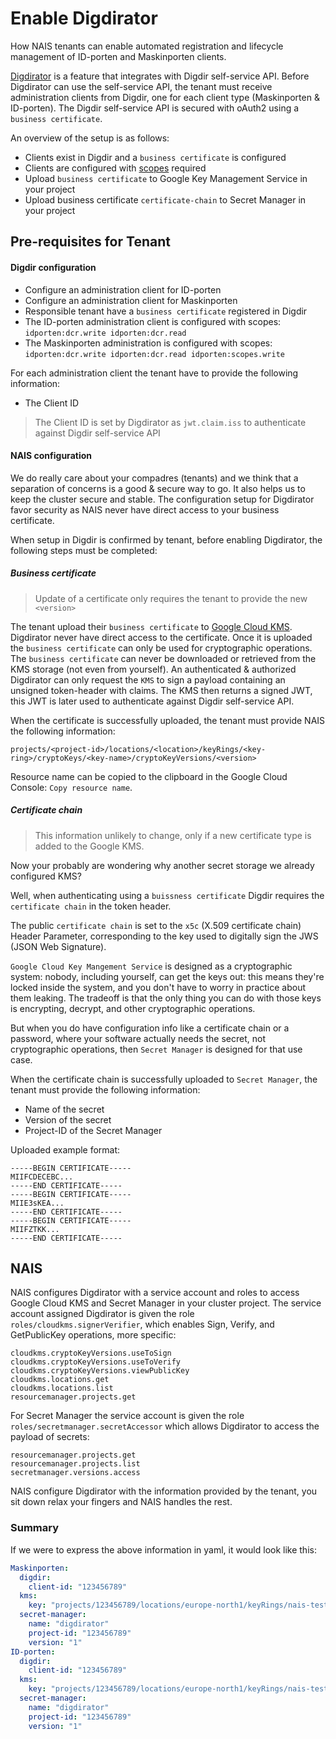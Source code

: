 # Enable Digdirator

How NAIS tenants can enable automated registration and lifecycle management of ID-porten and Maskinporten clients.

[Digdirator](https://github.com/nais/digdirator) is a feature that integrates with Digdir self-service API.
Before Digdirator can use the self-service API, the tenant must receive administration clients from Digdir, 
one for each client type (Maskinporten & ID-porten).
The Digdir self-service API is secured with oAuth2 using a `business certificate`.

An overview of the setup is as follows:

* Clients exist in Digdir and a `business certificate` is configured
* Clients are configured with [scopes](#digdir-configuration) required
* Upload `business certificate` to Google Key Management Service in your project
* Upload business certificate `certificate-chain` to Secret Manager in your project

## Pre-requisites for Tenant

#### Digdir configuration

* Configure an administration client for ID-porten
* Configure an administration client for Maskinporten
* Responsible tenant have a `business certificate` registered in Digdir
* The ID-porten administration client is configured with scopes: `idporten:dcr.write idporten:dcr.read`
* The Maskinporten administration is configured with
  scopes: `idporten:dcr.write idporten:dcr.read idporten:scopes.write`

For each administration client the tenant have to provide the following information:

* The Client ID

> The Client ID is set by Digdirator as `jwt.claim.iss` to authenticate against Digdir self-service API

#### NAIS configuration

We do really care about your compadres (tenants) and we think that a separation of concerns is a good & secure way to go.
It also helps us to keep the cluster secure and stable. The configuration setup for Digdirator favor security as
NAIS never have direct access to your business certificate.

When setup in Digdir is confirmed by tenant, before enabling Digdirator, the following steps must be completed:

##### Business certificate

> Update of a certificate only requires the tenant to provide the new `<version>`

The tenant upload their `business certificate` to
[Google Cloud KMS](https://cloud.google.com/kms/docs/how-tos). Digdirator never have direct access to the certificate.
Once it is uploaded the `business certificate` can only be used for cryptographic operations.
The `business certificate` can never be downloaded or retrieved from the KMS storage (not even from yourself).
An authenticated & authorized Digdirator can only request the `KMS` to sign a payload containing an unsigned token-header
with claims. The KMS then returns a signed JWT, this JWT is later used to authenticate against Digdir self-service API.

When the certificate is successfully uploaded, the tenant must provide NAIS the following information:

`projects/<project-id>/locations/<location>/keyRings/<key-ring>/cryptoKeys/<key-name>/cryptoKeyVersions/<version>`

Resource name can be copied to the clipboard in the Google Cloud Console: `Copy resource name`.

##### Certificate chain

> This information unlikely to change, only if a new certificate type is added to the Google KMS.


Now your probably are wondering why another secret storage we already configured KMS?

Well, when authenticating using a `buissness certificate` Digdir requires the `certificate chain` in the token header.

The public `certificate chain` is set to the `x5c` (X.509 certificate chain) Header Parameter, corresponding to the key used to
digitally sign the JWS (JSON Web Signature).

`Google Cloud Key Mangement Service` is designed as a cryptographic system: nobody, including yourself, can get the keys out: this means they're
locked inside the system, and you don't have to worry in practice about them leaking. The tradeoff is that the only
thing you can do with those keys is encrypting, decrypt, and other cryptographic operations.

But when you do have configuration info like a certificate chain or a password, where your software actually needs the
secret, not cryptographic operations, then `Secret Manager` is designed for that use case.

When the certificate chain is successfully uploaded to `Secret Manager`, the tenant must provide the following
information:

* Name of the secret
* Version of the secret
* Project-ID of the Secret Manager

Uploaded example format:

```Text
-----BEGIN CERTIFICATE-----
MIIFCDECEBC...
-----END CERTIFICATE-----
-----BEGIN CERTIFICATE-----
MIIE3sKEA...
-----END CERTIFICATE-----
-----BEGIN CERTIFICATE-----
MIIFZTKK...
-----END CERTIFICATE-----
```

## NAIS

NAIS configures Digdirator with a service account and roles to access Google Cloud KMS and Secret Manager in your
cluster project. The service account assigned Digdirator is given the role `roles/cloudkms.signerVerifier`,
which enables Sign, Verify, and GetPublicKey operations, more specific:

```Text
cloudkms.cryptoKeyVersions.useToSign
cloudkms.cryptoKeyVersions.useToVerify
cloudkms.cryptoKeyVersions.viewPublicKey
cloudkms.locations.get
cloudkms.locations.list
resourcemanager.projects.get
```

For Secret Manager the service account is given the role `roles/secretmanager.secretAccessor` which allows Digdirator to
access the payload of secrets:

```Text
resourcemanager.projects.get
resourcemanager.projects.list
secretmanager.versions.access
```

NAIS configure Digdirator with the information provided by the tenant, you sit down relax your fingers and NAIS handles the rest.

### Summary

If we were to express the above information in yaml, it would look like this:

```yaml
Maskinporten:
  digdir:
    client-id: "123456789"
  kms:
    key: "projects/123456789/locations/europe-north1/keyRings/nais-test/cryptoKeys/digdirator/cryptoKeyVersions/1"
  secret-manager:
    name: "digdirator"
    project-id: "123456789"
    version: "1"
ID-porten:
  digdir:
    client-id: "123456789"
  kms:
    key: "projects/123456789/locations/europe-north1/keyRings/nais-test/cryptoKeys/digdirator/cryptoKeyVersions/1"
  secret-manager:
    name: "digdirator"
    project-id: "123456789"
    version: "1"
```